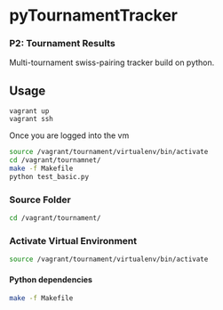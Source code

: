 # pyTournamentTracker
### P2: Tournament Results
Multi-tournament swiss-pairing tracker build on python.
## Usage
```
vagrant up
vagrant ssh  
```
Once you are logged into the vm
``` bash
source /vagrant/tournament/virtualenv/bin/activate
cd /vagrant/tournamnet/
make -f Makefile
python test_basic.py    
```


### Source Folder

``` bash
cd /vagrant/tournament/
```

### Activate Virtual Environment

``` bash
source /vagrant/tournament/virtualenv/bin/activate
```

#### Python dependencies

``` bash
make -f Makefile
```

